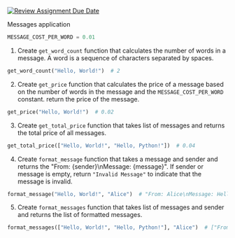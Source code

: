[![Review Assignment Due Date](https://classroom.github.com/assets/deadline-readme-button-22041afd0340ce965d47ae6ef1cefeee28c7c493a6346c4f15d667ab976d596c.svg)](https://classroom.github.com/a/d2XNh4FQ)

Messages application

```python
MESSAGE_COST_PER_WORD = 0.01
```

1. Create `get_word_count` function that calculates the number of words in a message. A word is a sequence of characters separated by spaces.
```python
get_word_count("Hello, World!")  # 2
```
2. Create `get_price` function that calculates the price of a message based on the number of words in the message and the `MESSAGE_COST_PER_WORD` constant. return the price of the message.
```python
get_price("Hello, World!")  # 0.02
```
3. Create `get_total_price` function that takes list of messages and returns the total price of all messages.
```python
get_total_price(["Hello, World!", "Hello, Python!"])  # 0.04
```
4. Create `format_message` function that takes a message and sender and returns the "From: {sender}\nMessage: {message}". If sender or message is empty, return `"Invalid Message"` to indicate that the message is invalid.
```python
format_message("Hello, World!", "Alice")  # "From: Alice\nMessage: Hello, World!"
```
5. Create `format_messages` function that takes list of messages and sender and returns the list of formatted messages.
```python
format_messages(["Hello, World!", "Hello, Python!"], "Alice")  # ["From: Alice\nMessage: Hello, World!", "From: Alice\nMessage: Hello, Python!"]
```